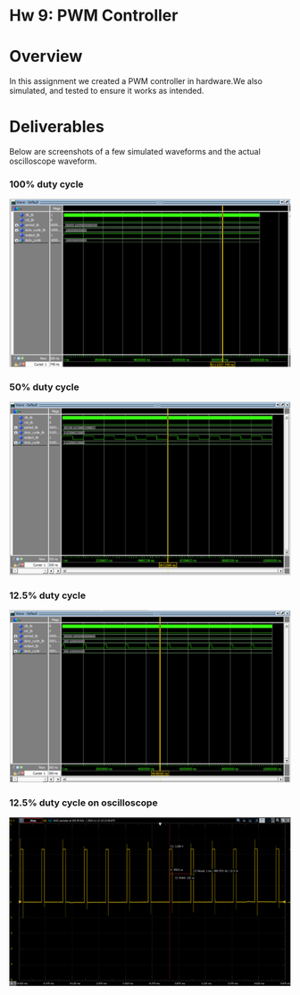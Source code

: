 # Hw 9: PWM Controller


# Overview
In this assignment we created a PWM controller in hardware.We also simulated, and tested to ensure it works as intended.

# Deliverables
Below are screenshots of a few simulated waveforms and the actual oscilloscope waveform.

### 100% duty cycle
<screen1><img src="assets/Hw9screens/100_duty.png">

### 50% duty cycle
<screen2><img src="assets/Hw9screens/50_duty.png">

### 12.5% duty cycle
<screen3><img src="assets/Hw9screens/12_5_duty.png">

### 12.5% duty cycle on oscilloscope
<screen4><img src="assets/Hw9screens/actual_duty.png">